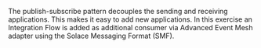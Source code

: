 The publish-subscribe pattern decouples the sending and receiving applications. This makes it easy to add new applications. In this exercise an Integration Flow is added as additional consumer via Advanced Event Mesh adapter using the Solace Messaging Format (SMF).